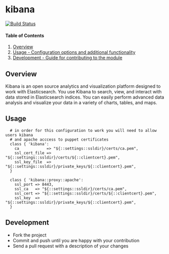 # kibana
[![Build Status](https://travis-ci.org/cristifalcas/puppet-kibana.png?branch=master)](https://travis-ci.org/cristifalcas/puppet-kibana)

#### Table of Contents

1. [Overview](#overview)
2. [Usage - Configuration options and additional functionality](#usage)
3. [Development - Guide for contributing to the module](#development)

## Overview

Kibana is an open source analytics and visualization platform designed to work with Elasticsearch.
You use Kibana to search, view, and interact with data stored in Elasticsearch indices.
You can easily perform advanced data analysis and visualize your data in a variety of charts, tables, and maps.

## Usage

      # in order for this configuration to work you will need to allow users kibana
      # and apache acccess to puppet certificates
	  class { 'kibana':
	    ca            => "${::settings::ssldir}/certs/ca.pem",
	    ssl_cert_file => "${::settings::ssldir}/certs/${::clientcert}.pem",
	    ssl_key_file  => "${::settings::ssldir}/private_keys/${::clientcert}.pem",
	  }

	  class { 'kibana::proxy::apache':
	    ssl_port => 8443,
	    ssl_ca   => "${::settings::ssldir}/certs/ca.pem",
	    ssl_cert => "${::settings::ssldir}/certs/${::clientcert}.pem",
	    ssl_key  => "${::settings::ssldir}/private_keys/${::clientcert}.pem",
	  }


## Development

* Fork the project
* Commit and push until you are happy with your contribution
* Send a pull request with a description of your changes
